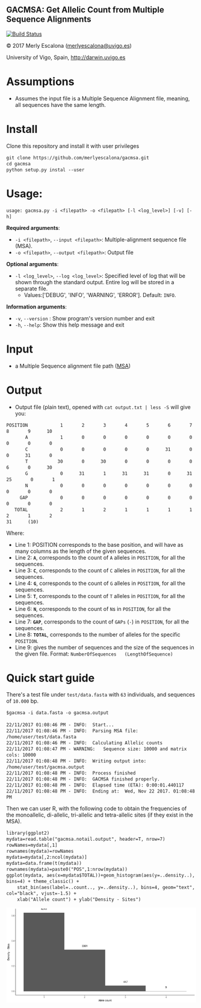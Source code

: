 
**GACMSA**: **G**et **A**llelic **C**ount from **M**ultiple **S**equence **A**lignments
-----

[![Build Status](https://travis-ci.org/merlyescalona/gacmsa.svg?branch=master)](https://travis-ci.org/merlyescalona/gacmsa)

© 2017 Merly Escalona (<merlyescalona@uvigo.es>)

University of Vigo, Spain, http://darwin.uvigo.es

# Assumptions

- Assumes the input file is a Multiple Sequence Alignment file, meaning, all
sequences have the same length.

# Install

Clone this repository and install it with user privileges

```
git clone https://github.com/merlyescalona/gacmsa.git
cd gacmsa
python setup.py instal --user
```

# Usage:
```
usage: gacmsa.py -i <filepath> -o <filepath> [-l <log_level>] [-v] [-h]
```

**Required arguments**:
- `-i <filepath>`, `--input <filepath>`: Multiple-alignment sequence file (MSA).
- `-o <filepath>`, `--output <filepath>`: Output file

**Optional arguments**:
- `-l <log_level>`, `--log <log_level>`: Specified level of log that will be shown through the standard output. Entire log will be stored in a separate file.
    - Values:['DEBUG', 'INFO', 'WARNING', 'ERROR']. Default: `INFO`.

**Information arguments**:
- `-v`, `--version`  : Show program's version number and exit
- `-h`, `--help`: Show this help message and exit

# Input

- a Multiple Sequence alignment file path ([MSA](https://en.wikipedia.org/wiki/Multiple_sequence_alignment))

# Output

- Output file (plain text), opened with `cat output.txt | less -S` will give you:

```
POSITION            1       2       3       4       5       6       7       8       9      10
       A            1       0       0       0       0       0       0       0       0       0
       C            0       0       0       0       0      31       0       0      31       0
       T           30       0      30       0       0       0       0       6       0      30
       G            0      31       1      31      31       0      31      25       0       1
       N            0       0       0       0       0       0       0       0       0       0
     GAP            0       0       0       0       0       0       0       0       0       0
   TOTAL            2       1       2       1       1       1       1       2       1       2
31      (10)
```


Where:

- Line 1: POSITION corresponds to the base position, and will have as many columns as the length of the given sequences.
- Line 2: **`A`**, corresponds to the count of `A` alleles in `POSITION`, for all the sequences.
- Line 3: **`C`**, corresponds to the count of `C` alleles in `POSITION`, for all the sequences.
- Line 4: **`G`**, corresponds to the count of `G` alleles in `POSITION`, for all the sequences.
- Line 5: **`T`**, corresponds to the count of `T` alleles in `POSITION`, for all the sequences.
- Line 6: **`N`**, corresponds to the count of `N`s in `POSITION`, for all the sequences.
- Line 7: **`GAP`**, corresponds to the count of `GAPs` (`-`) in `POSITION`, for all the sequences.
- Line 8: **`TOTAL`**, corresponds to the number of alleles for the specific `POSITION`.
- Line 9: gives the number of sequences and the size of the sequences in the given file. Format: `NumberOfSequences   (LengthOfSequence)`


# Quick start guide

There's a test file under `test/data.fasta` with `63` individuals, and sequences of `10.000` bp.

```
$gacmsa -i data.fasta -o gacmsa.output

22/11/2017 01:08:46 PM - INFO:	Start...
22/11/2017 01:08:46 PM - INFO:	Parsing MSA file: /home/user/test/data.fasta
22/11/2017 01:08:46 PM - INFO:	Calculating Allelic counts
22/11/2017 01:08:47 PM - WARNING:	Sequence size: 10000 and matrix cols: 10000
22/11/2017 01:08:48 PM - INFO:	Writing output into: /home/user/test/gacmsa.output
22/11/2017 01:08:48 PM - INFO:	Process finished
22/11/2017 01:08:48 PM - INFO:	GACMSA finished properly.
22/11/2017 01:08:48 PM - INFO:	Elapsed time (ETA):	0:00:01.440117
22/11/2017 01:08:48 PM - INFO:	Ending at:	Wed, Nov 22 2017. 01:08:48 PM
```


Then we can user R, with the following code to obtain the frequencies of the monoallelic, di-allelic, tri-allelic and tetra-allelic sites (if they exist in the MSA).

```{R}
library(ggplot2)
mydata=read.table("gacmsa.notail.output", header=T, nrow=7)
rowNames=mydata[,1]
rownames(mydata)=rowNames
mydata=mydata[,2:ncol(mydata)]
mydata=data.frame(t(mydata))
rownames(mydata)=paste0("POS",1:nrow(mydata))
ggplot(mydata, aes(x=mydata$TOTAL))+geom_histogram(aes(y=..density..), bins=4) + theme_classic() +
    stat_bin(aes(label=..count.., y=..density..), bins=4, geom="text", col="black", vjust=-1.5) +
    xlab("Allele count") + ylab("Density - Sites")
```
![GACMSA output test](test/example.gacmsa.png)
